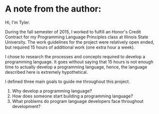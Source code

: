  
# A note from the author:

Hi, I'm Tyler. 

During the fall semester of 2015, I worked to fulfill an Honor's Credit Contract for my Programming Language Principles class at Illinois State University. The work guidelines for the project were relatively open ended, but required 15 hours of additional work (one extra hour a week). 

I chose to research the processes and concepts required to develop a programming language. It goes without saying that 15 hours is not enough time to actually develop a programming language, hence, the language described here is extremely hypothetical. 

I defined three main goals to guide me throughout this project. 

1. Why develop a programming language?
2. How does someone start building a programming language?
3. What problems do program language developers face throughout development? 



